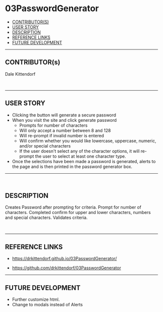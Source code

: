 # 03PasswordGenerator

- [CONTRIBUTOR(S)](#CONTRIBUTOR(s))
- [USER STORY](#USER-STORY)
- [DESCRIPTION](#DESCRIPTION)
- [REFERENCE LINKS](#REFERENCE-LINKS)
- [FUTURE DEVELOPMENT](#FUTURE-DEVELOPMENT)

---


## CONTRIBUTOR(s)
Dale Kittendorf

<br>

---

## USER STORY

- Clicking the button will generate a secure password
- When you visit the site and click generate password
  - Prompts for number of characters
  - Will only accept a number between 8 and 128
  - Will re-prompt if invalid number is entered
  - Will confirm whether you would like 
lowercase, uppercase, numeric, and/or special characters
  - If the user doesn't select any of the character options, it will re-prompt the user
to select at least one character type.
- Once the selections have been made a password is generated, alerts to the page and is then printed in the password generator box.
---
<Br>

## DESCRIPTION

Creates Password after prompting for criteria.
Prompt for number of characters.
Completed confirm for upper and lower characters, numbers and special characters.
Validates criteria.

<br>

---

## REFERENCE LINKS

* https://drkittendorf.github.io/03PasswordGenerator/

* https://github.com/drkittendorf/03PasswordGenerator

---

## FUTURE DEVELOPMENT

- Further customize html.
- Change to modals instead of Alerts
